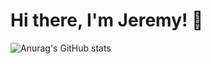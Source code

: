 # Hi there, I'm Jeremy! 👋
![Anurag's GitHub stats](https://github-readme-stats.vercel.app/api?username=jquihano&show_icons=true&theme=radical)
